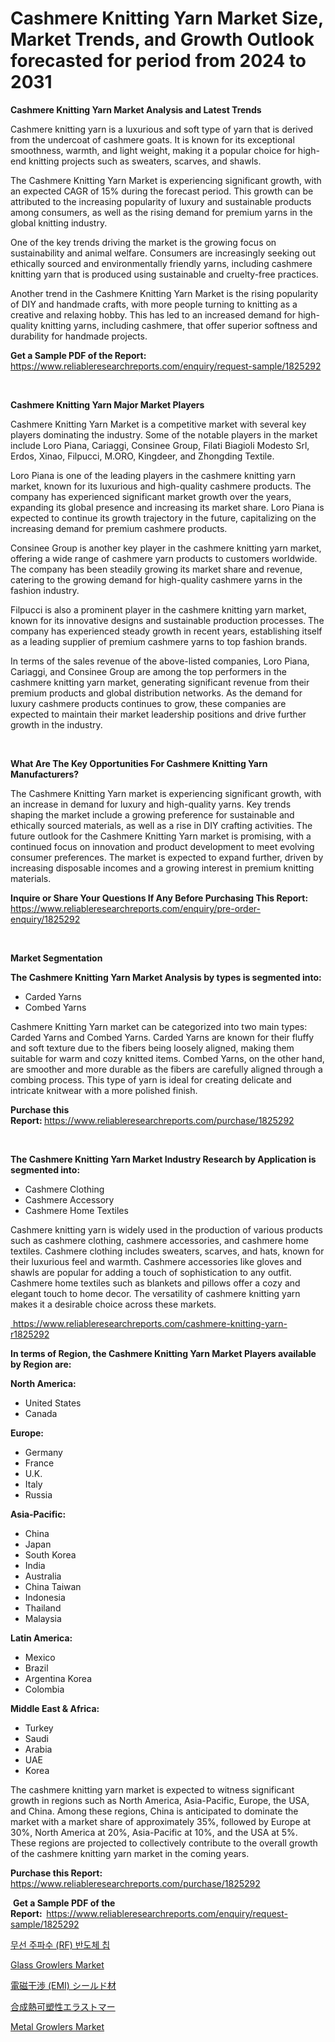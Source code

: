 <p><h1>Cashmere Knitting Yarn Market Size, Market Trends, and Growth Outlook forecasted for period from 2024 to 2031</h1></p><p><strong>Cashmere Knitting Yarn Market Analysis and Latest Trends</strong></p>
<p><p>Cashmere knitting yarn is a luxurious and soft type of yarn that is derived from the undercoat of cashmere goats. It is known for its exceptional smoothness, warmth, and light weight, making it a popular choice for high-end knitting projects such as sweaters, scarves, and shawls.</p><p>The Cashmere Knitting Yarn Market is experiencing significant growth, with an expected CAGR of 15% during the forecast period. This growth can be attributed to the increasing popularity of luxury and sustainable products among consumers, as well as the rising demand for premium yarns in the global knitting industry.</p><p>One of the key trends driving the market is the growing focus on sustainability and animal welfare. Consumers are increasingly seeking out ethically sourced and environmentally friendly yarns, including cashmere knitting yarn that is produced using sustainable and cruelty-free practices.</p><p>Another trend in the Cashmere Knitting Yarn Market is the rising popularity of DIY and handmade crafts, with more people turning to knitting as a creative and relaxing hobby. This has led to an increased demand for high-quality knitting yarns, including cashmere, that offer superior softness and durability for handmade projects.</p></p>
<p><strong>Get a Sample PDF of the Report:&nbsp;</strong> <a href="https://www.reliableresearchreports.com/enquiry/request-sample/1825292">https://www.reliableresearchreports.com/enquiry/request-sample/1825292</a></p>
<p>&nbsp;</p>
<p><strong>Cashmere Knitting Yarn Major Market Players</strong></p>
<p><p>Cashmere Knitting Yarn Market is a competitive market with several key players dominating the industry. Some of the notable players in the market include Loro Piana, Cariaggi, Consinee Group, Filati Biagioli Modesto Srl, Erdos, Xinao, Filpucci, M.ORO, Kingdeer, and Zhongding Textile.</p><p>Loro Piana is one of the leading players in the cashmere knitting yarn market, known for its luxurious and high-quality cashmere products. The company has experienced significant market growth over the years, expanding its global presence and increasing its market share. Loro Piana is expected to continue its growth trajectory in the future, capitalizing on the increasing demand for premium cashmere products.</p><p>Consinee Group is another key player in the cashmere knitting yarn market, offering a wide range of cashmere yarn products to customers worldwide. The company has been steadily growing its market share and revenue, catering to the growing demand for high-quality cashmere yarns in the fashion industry.</p><p>Filpucci is also a prominent player in the cashmere knitting yarn market, known for its innovative designs and sustainable production processes. The company has experienced steady growth in recent years, establishing itself as a leading supplier of premium cashmere yarns to top fashion brands.</p><p>In terms of the sales revenue of the above-listed companies, Loro Piana, Cariaggi, and Consinee Group are among the top performers in the cashmere knitting yarn market, generating significant revenue from their premium products and global distribution networks. As the demand for luxury cashmere products continues to grow, these companies are expected to maintain their market leadership positions and drive further growth in the industry.</p></p>
<p>&nbsp;</p>
<p><strong>What Are The Key Opportunities For Cashmere Knitting Yarn Manufacturers?</strong></p>
<p><p>The Cashmere Knitting Yarn market is experiencing significant growth, with an increase in demand for luxury and high-quality yarns. Key trends shaping the market include a growing preference for sustainable and ethically sourced materials, as well as a rise in DIY crafting activities. The future outlook for the Cashmere Knitting Yarn market is promising, with a continued focus on innovation and product development to meet evolving consumer preferences. The market is expected to expand further, driven by increasing disposable incomes and a growing interest in premium knitting materials.</p></p>
<p><strong>Inquire or Share Your Questions If Any Before Purchasing This Report:</strong> <a href="https://www.reliableresearchreports.com/enquiry/pre-order-enquiry/1825292">https://www.reliableresearchreports.com/enquiry/pre-order-enquiry/1825292</a></p>
<p>&nbsp;</p>
<p><strong>Market Segmentation</strong></p>
<p><strong>The Cashmere Knitting Yarn Market Analysis by types is segmented into:</strong></p>
<p><ul><li>Carded Yarns</li><li>Combed Yarns</li></ul></p>
<p><p>Cashmere Knitting Yarn market can be categorized into two main types: Carded Yarns and Combed Yarns. Carded Yarns are known for their fluffy and soft texture due to the fibers being loosely aligned, making them suitable for warm and cozy knitted items. Combed Yarns, on the other hand, are smoother and more durable as the fibers are carefully aligned through a combing process. This type of yarn is ideal for creating delicate and intricate knitwear with a more polished finish.</p></p>
<p><strong>Purchase this Report:&nbsp;</strong><a href="https://www.reliableresearchreports.com/purchase/1825292">https://www.reliableresearchreports.com/purchase/1825292</a></p>
<p>&nbsp;</p>
<p><strong>The Cashmere Knitting Yarn Market Industry Research by Application is segmented into:</strong></p>
<p><ul><li>Cashmere Clothing</li><li>Cashmere Accessory</li><li>Cashmere Home Textiles</li></ul></p>
<p><p>Cashmere knitting yarn is widely used in the production of various products such as cashmere clothing, cashmere accessories, and cashmere home textiles. Cashmere clothing includes sweaters, scarves, and hats, known for their luxurious feel and warmth. Cashmere accessories like gloves and shawls are popular for adding a touch of sophistication to any outfit. Cashmere home textiles such as blankets and pillows offer a cozy and elegant touch to home decor. The versatility of cashmere knitting yarn makes it a desirable choice across these markets.</p></p>
<p><a href="https://www.reliableresearchreports.com/cashmere-knitting-yarn-r1825292">&nbsp;https://www.reliableresearchreports.com/cashmere-knitting-yarn-r1825292</a></p>
<p><strong>In terms of Region, the Cashmere Knitting Yarn Market Players available by Region are:</strong></p>
<p>
    <p> <strong> North America: </strong>
        <ul>
            <li>United States</li>
            <li>Canada</li>
        </ul>
        </p> 
    <p> <strong> Europe: </strong>
        <ul>
            <li>Germany</li>
            <li>France</li>
            <li>U.K.</li>
            <li>Italy</li>
            <li>Russia</li>
        </ul>
        </p> 
    <p> <strong> Asia-Pacific: </strong>
        <ul>
            <li>China</li>
            <li>Japan</li>
            <li>South Korea</li>
            <li>India</li>
            <li>Australia</li>
            <li>China Taiwan</li>
            <li>Indonesia</li>
            <li>Thailand</li>
            <li>Malaysia</li>
        </ul>
        </p> 
    <p> <strong> Latin America: </strong>
        <ul>
            <li>Mexico</li>
            <li>Brazil</li>
            <li>Argentina Korea</li>
            <li>Colombia</li>
        </ul>
        </p> 
    <p> <strong> Middle East & Africa: </strong>
        <ul>
            <li>Turkey</li>
            <li>Saudi</li>
            <li>Arabia</li>
            <li>UAE</li>
            <li>Korea</li>
        </ul>
    </p>
    </p>
<p><p>The cashmere knitting yarn market is expected to witness significant growth in regions such as North America, Asia-Pacific, Europe, the USA, and China. Among these regions, China is anticipated to dominate the market with a market share of approximately 35%, followed by Europe at 30%, North America at 20%, Asia-Pacific at 10%, and the USA at 5%. These regions are projected to collectively contribute to the overall growth of the cashmere knitting yarn market in the coming years.</p></p>
<p><strong>Purchase this Report: </strong><a href="https://www.reliableresearchreports.com/purchase/1825292">https://www.reliableresearchreports.com/purchase/1825292</a></p>
<p>&nbsp;<strong>Get a Sample PDF of the Report:&nbsp;&nbsp;</strong><a href="https://www.reliableresearchreports.com/enquiry/request-sample/1825292">https://www.reliableresearchreports.com/enquiry/request-sample/1825292</a></p>
<p><strong></strong></p>
<p><p><a href="https://github.com/apple8975768/Market-Research-Report-List-1/blob/main/5302963149062.md">무선 주파수 (RF) 반도체 칩</a></p><p><a href="https://github.com/kulaberyasin52/Market-Research-Report-List-1/blob/main/glass-growlers-market.md">Glass Growlers Market</a></p><p><a href="https://github.com/hilmi-2a/Market-Research-Report-List-2/blob/main/6483637141201.md">電磁干渉 (EMI) シールド材</a></p><p><a href="https://github.com/Sophiaard2003/Market-Research-Report-List-2/blob/main/7123008141202.md">合成熱可塑性エラストマー</a></p><p><a href="https://github.com/nafiafirdania/Market-Research-Report-List-1/blob/main/metal-growlers-market.md">Metal Growlers Market</a></p></p>